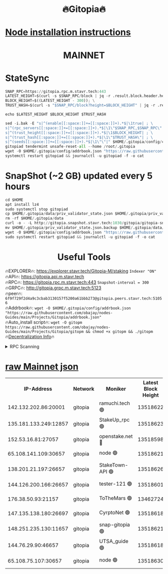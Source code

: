 <h1 align="center"> 🔥Gitopia🔥</h1>

[Node installation instructions](https://github.com/obajay/nodes-Guides/tree/main/Projects/Gitopia)
=

<h1 align="center"> MAINNET</h1>

# StateSync
```python
SNAP_RPC=https://gitopia.rpc.m.stavr.tech:443
LATEST_HEIGHT=$(curl -s $SNAP_RPC/block | jq -r .result.block.header.height); \
BLOCK_HEIGHT=$((LATEST_HEIGHT - 300)); \
TRUST_HASH=$(curl -s "$SNAP_RPC/block?height=$BLOCK_HEIGHT" | jq -r .result.block_id.hash)

echo $LATEST_HEIGHT $BLOCK_HEIGHT $TRUST_HASH

sed -i.bak -E "s|^(enable[[:space:]]+=[[:space:]]+).*$|\1true| ; \
s|^(rpc_servers[[:space:]]+=[[:space:]]+).*$|\1\"$SNAP_RPC,$SNAP_RPC\"| ; \
s|^(trust_height[[:space:]]+=[[:space:]]+).*$|\1$BLOCK_HEIGHT| ; \
s|^(trust_hash[[:space:]]+=[[:space:]]+).*$|\1\"$TRUST_HASH\"| ; \
s|^(seeds[[:space:]]+=[[:space:]]+).*$|\1\"\"|" $HOME/.gitopia/config/config.toml
gitopiad tendermint unsafe-reset-all --home /root/.gitopia
wget -O $HOME/.gitopia/config/addrbook.json "https://raw.githubusercontent.com/obajay/nodes-Guides/main/Projects/Gitopia/addrbook.json"
systemctl restart gitopiad && journalctl -u gitopiad -f -o cat
```
# SnapShot (~2 GB) updated every 5 hours
```python
cd $HOME
apt install lz4
sudo systemctl stop gitopiad
cp $HOME/.gitopia/data/priv_validator_state.json $HOME/.gitopia/priv_validator_state.json.backup
rm -rf $HOME/.gitopia/data
curl -o - -L http://gitopia.snapshot.stavr.tech:1030/gitopia/gitopia-snap.tar.lz4 | lz4 -c -d - | tar -x -C $HOME/.gitopia --strip-components 2
mv $HOME/.gitopia/priv_validator_state.json.backup $HOME/.gitopia/data/priv_validator_state.json
wget -O $HOME/.gitopia/config/addrbook.json "https://raw.githubusercontent.com/obajay/nodes-Guides/main/Projects/Gitopia/addrbook.json"
sudo systemctl restart gitopiad && journalctl -u gitopiad -f -o cat
```
 <h1 align="center"> Useful Tools</h1>

🔥EXPLORER🔥:      https://explorer.stavr.tech/Gitopia-M/staking  `Indexer "ON"` \
🔥API🔥: 			 		 https://gitopia.api.m.stavr.tech \
🔥RPC🔥:           https://gitopia.rpc.m.stavr.tech:443              `Snapshot-interval = 300` \
🔥GRPC🔥:          http://gitopia.grpc.m.stavr.tech:5123 \
🔥peer🔥:					 `6f9f729f2d4a9c3cbab3130157f5200a61bbb273@gitopia.peers.stavr.tech:51056` \
🔥Addrbook🔥:    ```wget -O $HOME/.gitopia/config/addrbook.json "https://raw.githubusercontent.com/obajay/nodes-Guides/main/Projects/Gitopia/addrbook.json"``` \
🔥Auto_install script🔥: ```wget -O gitopm https://raw.githubusercontent.com/obajay/nodes-Guides/main/Projects/Gitopia/gitopm && chmod +x gitopm && ./gitopm``` \
🔥[Decentralization Info](https://github.com/obajay/StateSync-snapshots/tree/main/Projects/Gitopia/Decentralization)🔥

<details>
<summary>RPC Scanning</summary>

<h2 align="center"> We scan nodes in real time every 4 hours. And we provide the final result of RPC endpoints.
We cannot influence the operation of these nodes in any way. </h2>


```python
If Voting Power is higher than 0 --> then the Node is a validator of the network and may be subject to attack and be a potential threat to the chain.
```
```python
We marked such validators with a red symbol
```

</details>

[raw Mainnet json](https://rpc-check.gitopm.stavr.tech/gitopm/rpc-gitopm-result.json)
=

<table><tr><th>IP-Address</th><th>Network</th><th>Moniker</th><th>Latest Block Height</th><th>Earliest Block Height</th><th>Catching Up</th><th>Tx Index</th><th>Voting Power</th><th>Scan Time</th></tr><tr><td>142.132.202.86:20001</td><td>gitopia</td><td>ramuchi.tech 🟢</td><td>13518622</td><td>6548337</td><td>False</td><td>on</td><td>0</td><td>2024-02-08T19:09:43.648772875UTC</td></tr><tr><td>135.181.133.249:12857</td><td>gitopia</td><td>StakeUp_rpc 🟢</td><td>13518623</td><td>8010001</td><td>False</td><td>on</td><td>0</td><td>2024-02-08T19:09:44.000982941UTC</td></tr><tr><td>152.53.16.81:27057</td><td>gitopia</td><td>openstake.net 🔴</td><td>13518598</td><td>10455001</td><td>False</td><td>off</td><td>38025</td><td>2024-02-08T19:09:03.680821600UTC</td></tr><tr><td>65.108.141.109:30657</td><td>gitopia</td><td>node 🟢</td><td>13518621</td><td>12299845</td><td>False</td><td>on</td><td>0</td><td>2024-02-08T19:09:40.945641581UTC</td></tr><tr><td>138.201.21.197:26657</td><td>gitopia</td><td>StakeTown-API 🟢</td><td>13518626</td><td>12733501</td><td>False</td><td>on</td><td>0</td><td>2024-02-08T19:09:48.429227348UTC</td></tr><tr><td>144.126.200.166:26657</td><td>gitopia</td><td>tester-121 🟢</td><td>13518601</td><td>12832814</td><td>False</td><td>off</td><td>0</td><td>2024-02-08T19:09:08.114268742UTC</td></tr><tr><td>176.38.50.93:21157</td><td>gitopia</td><td>ToTheMars 🟢</td><td>13462724</td><td>12883228</td><td>False</td><td>on</td><td>0</td><td>2024-02-08T19:09:08.448307805UTC</td></tr><tr><td>147.135.138.180:26697</td><td>gitopia</td><td>CyrptoNet 🟢</td><td>13518618</td><td>12883228</td><td>False</td><td>off</td><td>0</td><td>2024-02-08T19:09:36.413555504UTC</td></tr><tr><td>148.251.235.130:11657</td><td>gitopia</td><td>snap-gitopia 🟢</td><td>13518621</td><td>12908001</td><td>False</td><td>on</td><td>0</td><td>2024-02-08T19:09:41.245586816UTC</td></tr><tr><td>144.76.29.90:46657</td><td>gitopia</td><td>UTSA_guide 🟢</td><td>13518618</td><td>13035301</td><td>False</td><td>on</td><td>0</td><td>2024-02-08T19:09:36.076985554UTC</td></tr><tr><td>65.108.75.107:30657</td><td>gitopia</td><td>node 🟢</td><td>13518630</td><td>13189502</td><td>False</td><td>on</td><td>0</td><td>2024-02-08T19:09:54.942627542UTC</td></tr></table>

